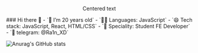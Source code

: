 <p style="text-align: center;">Centered text</p>
### Hi there 👋
- `🌱 I’m 20 years old`
- `🧑‍💻 Languages: JavaScript`
- `😄 Tech stack: JavaScript, React, HTML/CSS`
- `👷 Speciality: Student FE Developer`
- `💬 telegram: @Ra1n_XD`

![Anurag's GitHub stats](https://github-readme-stats.vercel.app/api?username=anuraghazra&show_icons=true&theme=onedark)

